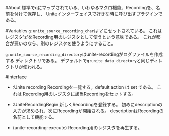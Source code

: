 #About
標準でqにマップされている、いわゆるマクロ機能、Recordingを、名前を付けて保存し、
Uniteインターフェイスで好きな時に呼び出すプラグインである。


#Variables
`g:unite_source_recording_char`は'z'にセットされている。
これはレジスタ'z'をRecording用のレジスタとして使うという意味である。
これが都合が悪いのなら、別のレジスタを使うようにすること。

`g:unite_source_recording_directory`はunite-recordingがログファイルを作成する
ディレクトリである。
デフォルトで`g:unite_data_directory`と同じディレクトリが使われる。


#Interface
- :Unite recording
  Recordingを一覧する。default action は set である。
  これは Recording用のレジスタに該当Recordingをセットする。

- :UniteRecordingBegin
  新しくRecordingを登録する。
  初めにdescriptionの入力が求められ、次にRecordingが開始される。
  descriptionはRecordingの名前として機能する。

- <Plug>(unite-recording-execute)
  Recording用のレジスタを再生する。
